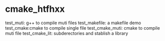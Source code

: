 # cmake_htfhxx

test_muti: g++ to compile muti files
test_makefile: a makefile demo
test_cmake:cmake to compile single file
test_cmake_muti: cmake to compile muti file
test_cmake_lit: subderectories  and stablish a library
